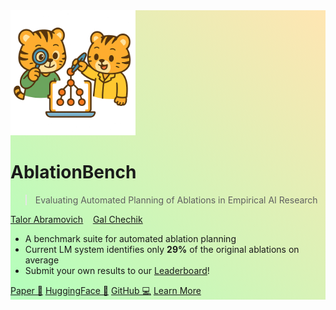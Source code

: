 <!-- markdownlint-disable first-line-h1 -->
<div style="background: linear-gradient(to left bottom, hsl(40, 100%, 85%) 0%,hsl(127, 100%, 85%) 100%)">
<img src="_media/icon.png" alt="logo" width="200"/>

# **AblationBench**

> Evaluating Automated Planning of Ablations in Empirical AI Research

<ins>[Talor Abramovich](https://talorabr.github.io)</ins>&nbsp;&nbsp;&nbsp;&nbsp;<ins>[Gal Chechik](https://chechiklab.biu.ac.il/~gal/)</ins>

- A benchmark suite for automated ablation planning
- Current LM system identifies only **29%** of the original ablations on average
- Submit your own results to our <ins>[Leaderboard](#leaderboard)</ins>!


[Paper 📎](https://www.arxiv.org/abs/2507.08038)
[HuggingFace 🤗](https://huggingface.co/collections/ai-coscientist/ablationbench-682701a2c1eafb87b1b087ea)
[GitHub 💻](https://github.com/ai-scientist-bench/ablation-bench)
[Learn More](#ablationbench)
</div>

<!-- ![color](background: linear-gradient(to left bottom, hsl(40, 100%, 85%) 0%,hsl(127, 100%, 85%) 100%)) -->
<!-- ![](/_media/icon.png) -->
